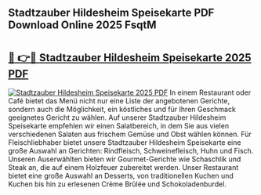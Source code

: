 ## Stadtzauber Hildesheim Speisekarte PDF Download Online 2025 FsqtM

# <h2><a href="http://gc7eaf8.nevu.top/?p=Stadtzauber+Hildesheim+Speisekarte">🔗 👉🔴 Stadtzauber Hildesheim Speisekarte 2025 PDF</a></h2>

[![Stadtzauber Hildesheim Speisekarte 2025 PDF](https://i.imgur.com/dBaPXMq.png)](http://gc7eaf8.nevu.top/?p=Stadtzauber+Hildesheim+Speisekarte)
In einem Restaurant oder Café bietet das Menü nicht nur eine Liste der angebotenen Gerichte, sondern auch die Möglichkeit, ein köstliches und für Ihren Geschmack geeignetes Gericht zu wählen. Auf unserer Stadtzauber Hildesheim Speisekarte empfehlen wir einen Salatbereich, in dem Sie aus vielen verschiedenen Salaten aus frischem Gemüse und Obst wählen können. Für Fleischliebhaber bietet unsere Stadtzauber Hildesheim Speisekarte eine große Auswahl an Gerichten: Rindfleisch, Schweinefleisch, Huhn und Fisch. Unseren Auserwählten bieten wir Gourmet-Gerichte wie Schaschlik und Steak an, die auf einem Holzfeuer zubereitet werden. Unser Restaurant bietet eine große Auswahl an Desserts, von traditionellen Kuchen und Kuchen bis hin zu erlesenen Crème Brûlée und Schokoladenburdel.
